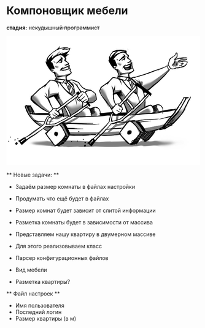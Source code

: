 #   Компоновщик мебели #

**стадия:** ~~некудышный программист~~

![](./img/gerb.jpg)

** Новые задачи: **

* Задаём размер комнаты в файлах настройки 
* Продумать что ещё будет в файлах
* Размер комнат будет зависит от слитой информации
* Разметка комнаты будет в зависимости от массива

* Представляем нашу квартиру в двумерном массиве
* Для этого реализовываем класс 

* Парсер конфигурационных файлов
* Вид мебели 
* Разметка квартиры? 


** Файл настроек **

- Имя пользователя 
- Последний логин
- Размер квартиры (в м)


